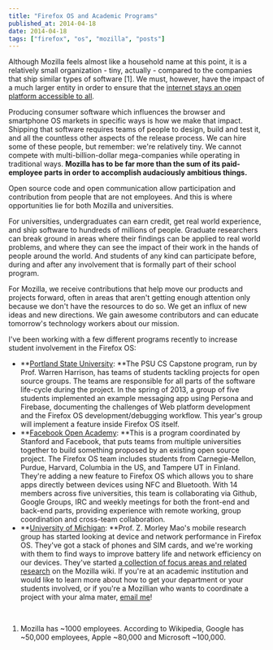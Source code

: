 ```yaml
---
title: "Firefox OS and Academic Programs"
published_at: 2014-04-18
date: 2014-04-18
tags: ["firefox", "os", "mozilla", "posts"]
---
```

Although Mozilla feels almost like a household name at this point, it is a relatively small organization - tiny, actually - compared to the companies that ship similar types of software [1]. We must, however, have the impact of a much larger entity in order to ensure that the [internet stays an open platform accessible to all](http://www.mozilla.org/en-US/about/manifesto/ "The Mozilla Manifesto").

Producing consumer software which influences the browser and smartphone OS markets in specific ways is how we make that impact. Shipping that software requires teams of people to design, build and test it, and all the countless other aspects of the release process. We can hire some of these people, but remember: we're relatively tiny. We cannot compete with multi-billion-dollar mega-companies while operating in traditional ways. **Mozilla has to be far more than the sum of its paid-employee parts in order to accomplish audaciously ambitious things.**

Open source code and open communication allow participation and contribution from people that are not employees. And this is where opportunities lie for both Mozilla and universities.

For universities, undergraduates can earn credit, get real world experience, and ship software to hundreds of millions of people. Graduate researchers can break ground in areas where their findings can be applied to real world problems, and where they can see the impact of their work in the hands of people around the world. And students of any kind can participate before, during and after any involvement that is formally part of their school program.

For Mozilla, we receive contributions that help move our products and projects forward, often in areas that aren't getting enough attention only because we don't have the resources to do so. We get an influx of new ideas and new directions. We gain awesome contributors and can educate tomorrow's technology workers about our mission.

I've been working with a few different programs recently to increase student involvement in the Firefox OS:

*   **[Portland State University](http://www.pdx.edu/computer-science/cs-469-software-engineering-capstone-i "PSU CS Capstone"):  **The PSU CS Capstone program, run by Prof. Warren Harrison, has teams of students tackling projects for open source groups. The teams are responsible for all parts of the software life-cycle during the project. In the spring of 2013, a group of five students implemented an example messaging app using Persona and Firebase, documenting the challenges of Web platform development and the Firefox OS  development/debugging workflow. This year's group will implement a feature inside Firefox OS itself.
*   **[Facebook Open Academy](https://www.facebook.com/notes/facebook-engineering/facebook-open-academy-bringing-open-source-to-cs-curricula/10151806121378920 "Facebook Open Academy"): **This is a program coordinated by Stanford and Facebook, that puts teams from multiple universities together to build something proposed by an existing open source project. The Firefox OS team includes students from Carnegie-Mellon, Purdue, Harvard, Columbia in the US, and Tampere UT in Finland. They're adding a new feature to Firefox OS which allows you to share apps directly between devices using NFC and Bluetooth. With 14 members across five universities, this team is collaborating via Github, Google Groups, IRC and weekly meetings for both the front-end and back-end parts, providing experience with remote working, group coordination and cross-team collaboration.
*   **[University of Michigan](http://web.eecs.umich.edu/~zmao/ "UMich Prof. Mao"): **Prof. Z. Morley Mao's mobile research group has started looking at device and network performance in Firefox OS. They've got a stack of phones and SIM cards, and we're working with them to find ways to improve battery life and network efficiency on our devices. They've started [a collection of focus areas and related research](https://wiki.mozilla.org/FirefoxOS/Research "Firefox OS Research") on the Mozilla wiki.
If you're at an academic institution and would like to learn more about how to get your department or your students involved, or if you're a Mozillian who wants to coordinate a project with your alma mater, [email me](mailto:dietrich@mozilla.com)!

&nbsp;

1. Mozilla has ~1000 employees. According to Wikipedia, Google has ~50,000 employees, Apple ~80,000 and Microsoft ~100,000.